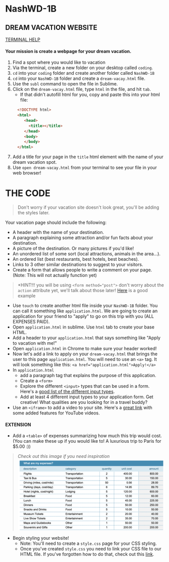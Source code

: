 # NashWD-1B

## DREAM VACATION WEBSITE
[TERMINAL HELP](https://github.com/sarah-codebug/NashWD-1A)

#### Your mission is create a webpage for your dream vacation.
1. Find a spot where you would like to vacation 
2. Via the terminal, create a new folder on your desktop called `coding`.
3. `cd` into your `coding` folder and create another folder called `NashWD-1B`
4. `cd` into your `NashWD-1B` folder and create a `dream-vacay.html` file.
4. Use the `subl` command to open the file in Sublime. 
5. Click on the `dream-vacay.html` file, type `html` in the file, and hit `tab`. 
    * If that didn't autofill html for you, copy and paste this into your html file: 
    ``` HTML
      <!DOCTYPE html>     
      <html>
         <head>
           <title></title>
         </head>
         <body>
         </body>
      </html>
    ```
6. Add a title for your page in the `title` html element with the name of your dream vacation spot. 
7. Use `open dream-vacay.html` from your terminal to see your file in your web browser!

# THE CODE
> Don't worry if your vacation site doesn't look great, you'll be adding the styles later. 

Your vacation page should include the following:

* A header with the name of your destination.
* A paragraph explaining some attraction and/or fun facts about your destination.
* A picture of the destination. Or many pictures if you'd like!
* An unordered list of some sort (local attractions, animals in the area...).
* An ordered list (best restaurants, best hotels, best beaches).
* Links to 3 other similar destinations to suggest to your visitors.
* Create a form that allows people to write a comment on your page. (Note: This will not actually function yet)
> *HINT!!! you will be using `<form method="post">` don't worry about the `action` attribute yet, we'll talk about those later! [Here](https://www.w3schools.com/html/html_forms.asp) is a good example
* Use `touch` to create another html file inside your `NashWD-1B` folder. You can call it something like `application.html`. We are going to create an application for your friend to "apply" to go on this trip with you (ALL EXPENSES PAID).
* Open `application.html` in sublime. Use `html` tab to create your base HTML. 
* Add a header to your `application.html` that says something like "Apply to vacation with me!"
* Open `application.html` in Chrome to make sure your header worked!
* Now let's add a link to apply on your `dream-vacay.html` that brings the user to this page `application.html`. You will need to use an `<a>` tag. It will look something like this: `<a href="application.html">Apply!</a>`
* In `application.html` 
    * add a paragraph tag that explains the purpose of this application.
    * Create a `<form>` 
    * Explore the different `<input>` types that can be used in a form. Here's a [good list of the different input types](https://www.w3schools.com/html/html_form_input_types.asp).
    * Add at least 4 different input types to your application form. Get creative! What qualities are you looking for in a travel buddy?
* Use an `<iframe>` to add a video to your site. Here's a [great link](https://www.w3schools.com/html/html_youtube.asp) with some added features for YouTube videos.
    

#### EXTENSION

* Add a `<table>` of expenses summarizing how much this trip would cost. (You can make these up if you would like to! A luxurious trip to Paris for $5.00 :)) 
> *Check out this image if you need inspiration* ![table](/table-image.png) 
* Begin styling your website!
    * Note: You'll need to create a `style.css` page for your CSS styling.
    * Once you've created `style.css` you need to link your CSS file to our HTML file. If you've forgotten how to do that, check out this [link](https://teamtreehouse.com/community/htmlcss-linking).



